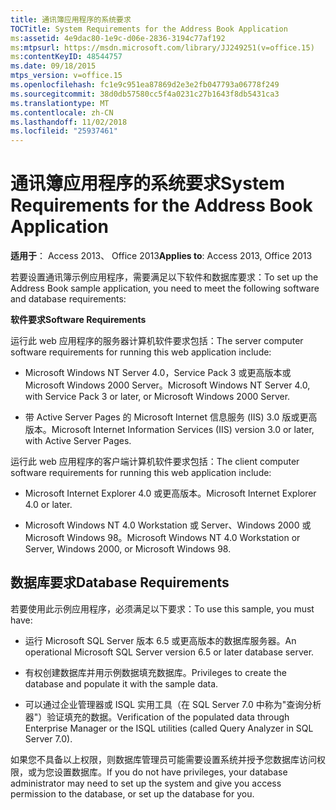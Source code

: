 ```yaml
---
title: 通讯簿应用程序的系统要求
TOCTitle: System Requirements for the Address Book Application
ms:assetid: 4e9dac80-1e9c-d06e-2836-3194c77af192
ms:mtpsurl: https://msdn.microsoft.com/library/JJ249251(v=office.15)
ms:contentKeyID: 48544757
ms.date: 09/18/2015
mtps_version: v=office.15
ms.openlocfilehash: fc1e9c951ea87869d2e3e2fb047793a06778f249
ms.sourcegitcommit: 38d0db57580cc5f4a0231c27b1643f8db5431ca3
ms.translationtype: MT
ms.contentlocale: zh-CN
ms.lasthandoff: 11/02/2018
ms.locfileid: "25937461"
---
```

# <a name="system-requirements-for-the-address-book-application"></a><span data-ttu-id="9d318-102">通讯簿应用程序的系统要求</span><span class="sxs-lookup"><span data-stu-id="9d318-102">System Requirements for the Address Book Application</span></span>


<span data-ttu-id="9d318-103">**适用于**： Access 2013、 Office 2013</span><span class="sxs-lookup"><span data-stu-id="9d318-103">**Applies to**: Access 2013, Office 2013</span></span>

<span data-ttu-id="9d318-104">若要设置通讯簿示例应用程序，需要满足以下软件和数据库要求：</span><span class="sxs-lookup"><span data-stu-id="9d318-104">To set up the Address Book sample application, you need to meet the following software and database requirements:</span></span>

<span data-ttu-id="9d318-105">**软件要求**</span><span class="sxs-lookup"><span data-stu-id="9d318-105">**Software Requirements**</span></span>

<span data-ttu-id="9d318-106">运行此 web 应用程序的服务器计算机软件要求包括：</span><span class="sxs-lookup"><span data-stu-id="9d318-106">The server computer software requirements for running this web application include:</span></span>

  - <span data-ttu-id="9d318-107">Microsoft Windows NT Server 4.0，Service Pack 3 或更高版本或 Microsoft Windows 2000 Server。</span><span class="sxs-lookup"><span data-stu-id="9d318-107">Microsoft Windows NT Server 4.0, with Service Pack 3 or later, or Microsoft Windows 2000 Server.</span></span>

  - <span data-ttu-id="9d318-108">带 Active Server Pages 的 Microsoft Internet 信息服务 (IIS) 3.0 版或更高版本。</span><span class="sxs-lookup"><span data-stu-id="9d318-108">Microsoft Internet Information Services (IIS) version 3.0 or later, with Active Server Pages.</span></span>

<span data-ttu-id="9d318-109">运行此 web 应用程序的客户端计算机软件要求包括：</span><span class="sxs-lookup"><span data-stu-id="9d318-109">The client computer software requirements for running this web application include:</span></span>

  - <span data-ttu-id="9d318-110">Microsoft Internet Explorer 4.0 或更高版本。</span><span class="sxs-lookup"><span data-stu-id="9d318-110">Microsoft Internet Explorer 4.0 or later.</span></span>

  - <span data-ttu-id="9d318-111">Microsoft Windows NT 4.0 Workstation 或 Server、Windows 2000 或 Microsoft Windows 98。</span><span class="sxs-lookup"><span data-stu-id="9d318-111">Microsoft Windows NT 4.0 Workstation or Server, Windows 2000, or Microsoft Windows 98.</span></span>

## <a name="database-requirements"></a><span data-ttu-id="9d318-112">数据库要求</span><span class="sxs-lookup"><span data-stu-id="9d318-112">Database Requirements</span></span>

<span data-ttu-id="9d318-113">若要使用此示例应用程序，必须满足以下要求：</span><span class="sxs-lookup"><span data-stu-id="9d318-113">To use this sample, you must have:</span></span>

  - <span data-ttu-id="9d318-114">运行 Microsoft SQL Server 版本 6.5 或更高版本的数据库服务器。</span><span class="sxs-lookup"><span data-stu-id="9d318-114">An operational Microsoft SQL Server version 6.5 or later database server.</span></span>

  - <span data-ttu-id="9d318-115">有权创建数据库并用示例数据填充数据库。</span><span class="sxs-lookup"><span data-stu-id="9d318-115">Privileges to create the database and populate it with the sample data.</span></span>

  - <span data-ttu-id="9d318-116">可以通过企业管理器或 ISQL 实用工具（在 SQL Server 7.0 中称为"查询分析器"）验证填充的数据。</span><span class="sxs-lookup"><span data-stu-id="9d318-116">Verification of the populated data through Enterprise Manager or the ISQL utilities (called Query Analyzer in SQL Server 7.0).</span></span>

<span data-ttu-id="9d318-117">如果您不具备以上权限，则数据库管理员可能需要设置系统并授予您数据库访问权限，或为您设置数据库。</span><span class="sxs-lookup"><span data-stu-id="9d318-117">If you do not have privileges, your database administrator may need to set up the system and give you access permission to the database, or set up the database for you.</span></span>


